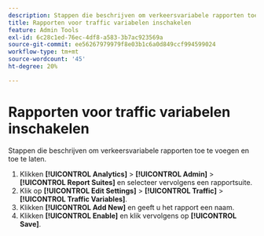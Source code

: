 ```yaml
---
description: Stappen die beschrijven om verkeersvariabele rapporten toe te voegen en toe te laten.
title: Rapporten voor traffic variabelen inschakelen
feature: Admin Tools
exl-id: 6c28c1ed-76ec-4df8-a583-3b7ac923569a
source-git-commit: ee56267979979f8e03b1c6a0d849ccf994599024
workflow-type: tm+mt
source-wordcount: '45'
ht-degree: 20%

---
```


# Rapporten voor traffic variabelen inschakelen

Stappen die beschrijven om verkeersvariabele rapporten toe te voegen en toe te laten.

1. Klikken **[!UICONTROL Analytics]** > **[!UICONTROL Admin]** > **[!UICONTROL Report Suites]** en selecteer vervolgens een rapportsuite.
1. Klik op **[!UICONTROL Edit Settings]** > **[!UICONTROL Traffic]** > **[!UICONTROL Traffic Variables]**.
1. Klikken **[!UICONTROL Add New]** en geeft u het rapport een naam.
1. Klikken **[!UICONTROL Enable]** en klik vervolgens op **[!UICONTROL Save]**.
